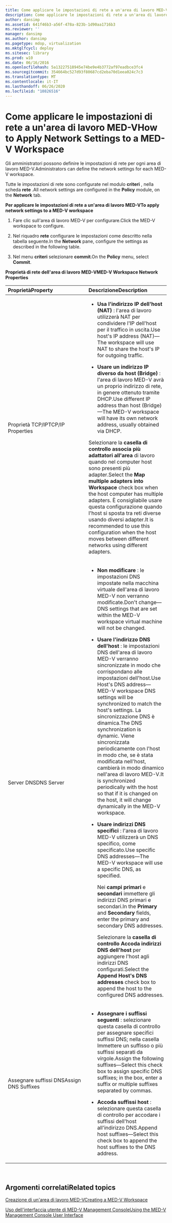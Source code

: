 ```yaml
---
title: Come applicare le impostazioni di rete a un'area di lavoro MED-V
description: Come applicare le impostazioni di rete a un'area di lavoro MED-V
author: dansimp
ms.assetid: 641f46b3-a56f-478a-823b-1d90aa1716b3
ms.reviewer: ''
manager: dansimp
ms.author: dansimp
ms.pagetype: mdop, virtualization
ms.mktglfcycl: deploy
ms.sitesec: library
ms.prod: w10
ms.date: 06/16/2016
ms.openlocfilehash: 5a13227518945e74be9e4b3772af97eadbce3fc4
ms.sourcegitcommit: 354664bc527d93f80687cd2eba70d1eea024c7c3
ms.translationtype: MT
ms.contentlocale: it-IT
ms.lasthandoff: 06/26/2020
ms.locfileid: "10826516"
---
```

# <span data-ttu-id="15d2f-103">Come applicare le impostazioni di rete a un'area di lavoro MED-V</span><span class="sxs-lookup"><span data-stu-id="15d2f-103">How to Apply Network Settings to a MED-V Workspace</span></span>


<span data-ttu-id="15d2f-104">Gli amministratori possono definire le impostazioni di rete per ogni area di lavoro MED-V.</span><span class="sxs-lookup"><span data-stu-id="15d2f-104">Administrators can define the network settings for each MED-V workspace.</span></span>

<span data-ttu-id="15d2f-105">Tutte le impostazioni di rete sono configurate nel modulo **criteri** , nella scheda **rete** .</span><span class="sxs-lookup"><span data-stu-id="15d2f-105">All network settings are configured in the **Policy** module, on the **Network** tab.</span></span>

**<span data-ttu-id="15d2f-106">Per applicare le impostazioni di rete a un'area di lavoro MED-V</span><span class="sxs-lookup"><span data-stu-id="15d2f-106">To apply network settings to a MED-V workspace</span></span>**

1.  <span data-ttu-id="15d2f-107">Fare clic sull'area di lavoro MED-V per configurare.</span><span class="sxs-lookup"><span data-stu-id="15d2f-107">Click the MED-V workspace to configure.</span></span>

2.  <span data-ttu-id="15d2f-108">Nel riquadro **rete** configurare le impostazioni come descritto nella tabella seguente.</span><span class="sxs-lookup"><span data-stu-id="15d2f-108">In the **Network** pane, configure the settings as described in the following table.</span></span>

3.  <span data-ttu-id="15d2f-109">Nel menu **criteri** selezionare **commit**.</span><span class="sxs-lookup"><span data-stu-id="15d2f-109">On the **Policy** menu, select **Commit**.</span></span>

**<span data-ttu-id="15d2f-110">Proprietà di rete dell'area di lavoro MED-V</span><span class="sxs-lookup"><span data-stu-id="15d2f-110">MED-V Workspace Network Properties</span></span>**

<table>
<colgroup>
<col width="50%" />
<col width="50%" />
</colgroup>
<thead>
<tr class="header">
<th align="left"><span data-ttu-id="15d2f-111">Proprietà</span><span class="sxs-lookup"><span data-stu-id="15d2f-111">Property</span></span></th>
<th align="left"><span data-ttu-id="15d2f-112">Descrizione</span><span class="sxs-lookup"><span data-stu-id="15d2f-112">Description</span></span></th>
</tr>
</thead>
<tbody>
<tr class="odd">
<td align="left"><p><span data-ttu-id="15d2f-113">Proprietà TCP/IP</span><span class="sxs-lookup"><span data-stu-id="15d2f-113">TCP/IP Properties</span></span></p></td>
<td align="left"><ul>
<li><p><strong><span data-ttu-id="15d2f-114">Usa l'indirizzo IP dell'host (NAT) </strong> : l'area di lavoro utilizzerà NAT per condividere l'IP dell'host per il traffico in uscita.</span><span class="sxs-lookup"><span data-stu-id="15d2f-114">Use host's IP address (NAT)</strong>—The workspace will use NAT to share the host's IP for outgoing traffic.</span></span></p></li>
<li><p><strong><span data-ttu-id="15d2f-115">Usare un indirizzo IP diverso da host (Bridge) </strong> : l'area di lavoro MED-V avrà un proprio indirizzo di rete, in genere ottenuto tramite DHCP.</span><span class="sxs-lookup"><span data-stu-id="15d2f-115">Use different IP address than host (Bridge)</strong>—The MED-V workspace will have its own network address, usually obtained via DHCP.</span></span></p></li>
</ul>
<p><span data-ttu-id="15d2f-116">Selezionare la <strong> casella di controllo associa più adattatori all'area </strong> di lavoro quando nel computer host sono presenti più adapter.</span><span class="sxs-lookup"><span data-stu-id="15d2f-116">Select the <strong>Map multiple adapters into Workspace</strong> check box when the host computer has multiple adapters.</span></span> <span data-ttu-id="15d2f-117">È consigliabile usare questa configurazione quando l'host si sposta tra reti diverse usando diversi adapter.</span><span class="sxs-lookup"><span data-stu-id="15d2f-117">It is recommended to use this configuration when the host moves between different networks using different adapters.</span></span></p></td>
</tr>
<tr class="even">
<td align="left"><p><span data-ttu-id="15d2f-118">Server DNS</span><span class="sxs-lookup"><span data-stu-id="15d2f-118">DNS Server</span></span></p></td>
<td align="left"><ul>
<li><p><strong><span data-ttu-id="15d2f-119">Non modificare </strong> : le impostazioni DNS impostate nella macchina virtuale dell'area di lavoro MED-V non verranno modificate.</span><span class="sxs-lookup"><span data-stu-id="15d2f-119">Don't change</strong>—DNS settings that are set within the MED-V workspace virtual machine will not be changed.</span></span></p></li>
<li><p><strong><span data-ttu-id="15d2f-120">Usare l'indirizzo DNS dell'host </strong> : le impostazioni DNS dell'area di lavoro MED-V verranno sincronizzate in modo che corrispondano alle impostazioni dell'host.</span><span class="sxs-lookup"><span data-stu-id="15d2f-120">Use Host's DNS address</strong>—MED-V workspace DNS settings will be synchronized to match the host's settings.</span></span> <span data-ttu-id="15d2f-121">La sincronizzazione DNS è dinamica.</span><span class="sxs-lookup"><span data-stu-id="15d2f-121">The DNS synchronization is dynamic.</span></span> <span data-ttu-id="15d2f-122">Viene sincronizzata periodicamente con l'host in modo che, se è stata modificata nell'host, cambierà in modo dinamico nell'area di lavoro MED-V.</span><span class="sxs-lookup"><span data-stu-id="15d2f-122">It is synchronized periodically with the host so that if it is changed on the host, it will change dynamically in the MED-V workspace.</span></span></p></li>
<li><p><strong><span data-ttu-id="15d2f-123">Usare indirizzi DNS specifici </strong> : l'area di lavoro MED-V utilizzerà un DNS specifico, come specificato.</span><span class="sxs-lookup"><span data-stu-id="15d2f-123">Use specific DNS addresses</strong>—The MED-V workspace will use a specific DNS, as specified.</span></span></p>
<p><span data-ttu-id="15d2f-124">Nei <strong> campi primari </strong> e <strong> secondari </strong> immettere gli indirizzi DNS primari e secondari.</span><span class="sxs-lookup"><span data-stu-id="15d2f-124">In the <strong>Primary</strong> and <strong>Secondary</strong> fields, enter the primary and secondary DNS addresses.</span></span></p>
<p><span data-ttu-id="15d2f-125">Selezionare la <strong> casella di controllo Accoda indirizzi DNS dell'host </strong> per aggiungere l'host agli indirizzi DNS configurati.</span><span class="sxs-lookup"><span data-stu-id="15d2f-125">Select the <strong>Append Host's DNS addresses</strong> check box to append the host to the configured DNS addresses.</span></span></p></li>
</ul></td>
</tr>
<tr class="odd">
<td align="left"><p><span data-ttu-id="15d2f-126">Assegnare suffissi DNS</span><span class="sxs-lookup"><span data-stu-id="15d2f-126">Assign DNS Suffixes</span></span></p></td>
<td align="left"><ul>
<li><p><strong><span data-ttu-id="15d2f-127">Assegnare i suffissi seguenti </strong> : selezionare questa casella di controllo per assegnare specifici suffissi DNS; nella casella Immettere un suffisso o più suffissi separati da virgole.</span><span class="sxs-lookup"><span data-stu-id="15d2f-127">Assign the following suffixes</strong>—Select this check box to assign specific DNS suffixes; in the box, enter a suffix or multiple suffixes separated by commas.</span></span></p></li>
<li><p><strong><span data-ttu-id="15d2f-128">Accoda suffissi host </strong> : selezionare questa casella di controllo per accodare i suffissi dell'host all'indirizzo DNS.</span><span class="sxs-lookup"><span data-stu-id="15d2f-128">Append host suffixes</strong>—Select this check box to append the host suffixes to the DNS address.</span></span></p></li>
</ul></td>
</tr>
</tbody>
</table>

 

## <span data-ttu-id="15d2f-129">Argomenti correlati</span><span class="sxs-lookup"><span data-stu-id="15d2f-129">Related topics</span></span>


[<span data-ttu-id="15d2f-130">Creazione di un'area di lavoro MED-V</span><span class="sxs-lookup"><span data-stu-id="15d2f-130">Creating a MED-V Workspace</span></span>](creating-a-med-v-workspacemedv-10-sp1.md)

[<span data-ttu-id="15d2f-131">Uso dell'interfaccia utente di MED-V Management Console</span><span class="sxs-lookup"><span data-stu-id="15d2f-131">Using the MED-V Management Console User Interface</span></span>](using-the-med-v-management-console-user-interface.md)

 

 






